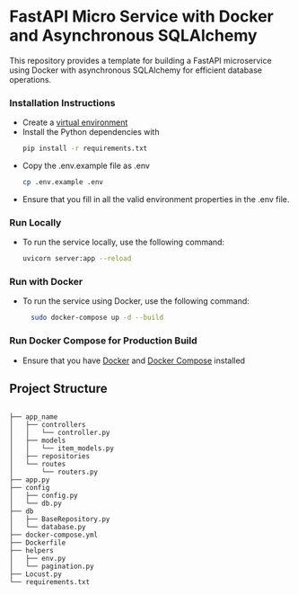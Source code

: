 # FastAPI Micro Service with Docker and Asynchronous SQLAlchemy

This repository provides a template for building a FastAPI microservice using Docker with asynchronous SQLAlchemy for efficient database operations.

###  Installation Instructions

- Create a [virtual environment](https://docs.python.org/3/library/venv.html)
- Install the Python dependencies with
     ```sh
     pip install -r requirements.txt
    ```
- Copy the .env.example file as .env
    ```sh
    cp .env.example .env
    ```
- Ensure that you fill in all the valid environment properties in the .env file.

### Run Locally
- To run the service locally, use the following command:
    ```sh
    uvicorn server:app --reload
    ```
### Run with Docker
- To run the service using Docker, use the following command:
     ```sh
       sudo docker-compose up -d --build
     ```
### Run Docker Compose for Production Build
- Ensure that you have [Docker](https://docs.docker.com/engine/install) and [Docker Compose](https://docs.docker.com/compose/install/) installed

## Project Structure
```

├── app_name
│   ├── controllers
│   │   └── controller.py
│   ├── models
│   │   └── item_models.py
│   ├── repositories
│   └── routes
│       └── routers.py
├── app.py
├── config
│   ├── config.py
│   └── db.py
├── db
│   ├── BaseRepository.py
│   └── database.py
├── docker-compose.yml
├── Dockerfile
├── helpers
│   ├── env.py
│   └── pagination.py
├── Locust.py
└── requirements.txt
```